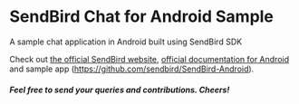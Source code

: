 # SendBird Chat for Android Sample
A sample chat application in Android built using SendBird SDK

Check out [the official SendBird website](http://sendbird.com), [official documentation for Android](https://docs.sendbird.com/android) and sample app (https://github.com/sendbird/SendBird-Android).

##### Feel free to send your queries and contributions. Cheers!
